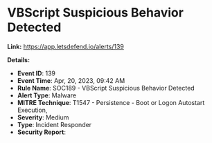 # VBScript Suspicious Behavior Detected

**Link:** https://app.letsdefend.io/alerts/139

**Details:**

- **Event ID**: 139
- **Event Time**: Apr, 20, 2023, 09:42 AM
- **Rule Name**: SOC189 - VBScript Suspicious Behavior Detected
- **Alert Type**: Malware
- **MITRE Technique**: T1547 - Persistence - Boot or Logon Autostart Execution,
- **Severity**: Medium
- **Type**: Incident Responder
- **Security Report**: 

 